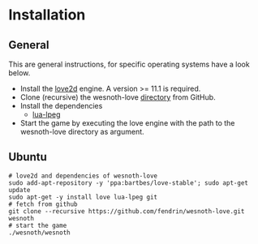 # Installation

## General

This are general instructions, for specific operating systems have a look below.

* Install the [love2d](https://love2d.org) engine.
  A version >= 11.1 is required.
* Clone (recursive) the wesnoth-love
  [directory](https://github.com/fendrin/wesnoth-love)
  from GitHub.
* Install the dependencies
  * [lua-lpeg](http://www.inf.puc-rio.br/~roberto/lpeg/)
* Start the game by executing the love engine with the path to the wesnoth-love directory as argument.

## Ubuntu
```shell
# love2d and dependencies of wesnoth-love
sudo add-apt-repository -y 'ppa:bartbes/love-stable'; sudo apt-get update
sudo apt-get -y install love lua-lpeg git
# fetch from github
git clone --recursive https://github.com/fendrin/wesnoth-love.git wesnoth
# start the game
./wesnoth/wesnoth
